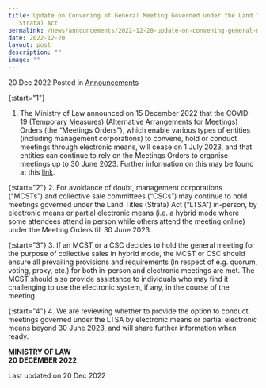 ```yaml
---
title: Update on Convening of General Meeting Governed under the Land Titles
  (Strata) Act
permalink: /news/announcements/2022-12-20-update-on-convening-general-meeting-governed-under-ltsa/
date: 2022-12-20
layout: post
description: ""
image: ""
---
```

20 Dec 2022 Posted in [Announcements](/news/announcements)

{:start="1"}
1. The Ministry of Law announced on 15 December 2022 that the COVID-19 (Temporary Measures) (Alternative Arrangements for Meetings) Orders (the “Meetings Orders”), which enable various types of entities (including management corporations) to convene, hold or conduct meetings through electronic means, will cease on 1 July 2023, and that entities can continue to rely on the Meetings Orders to organise meetings up to 30 June 2023. Further information on this may be found at this <a href="https://www.mlaw.gov.sg/news/press-releases/cessation-alternative-arrangements-for-meetings-1jul2023" target="new">link</a>.

{:start="2"}
2. For avoidance of doubt, management corporations (“MCSTs”) and collective sale committees (“CSCs”) may continue to hold meetings governed under the Land Titles (Strata) Act (“LTSA”) in-person, by electronic means or partial electronic means (i.e. a hybrid mode where some attendees attend in person while others attend the meeting online) under the Meeting Orders till 30 June 2023.

{:start="3"}
3. If an MCST or a CSC decides to hold the general meeting for the purpose of collective sales in hybrid mode, the MCST or CSC should ensure all prevailing provisions and requirements (in respect of e.g. quorum, voting, proxy, etc.) for both in-person and electronic meetings are met. The MCST should also provide assistance to individuals who may find it challenging to use the electronic system, if any, in the course of the meeting.

{:start="4"}
4. We are reviewing whether to provide the option to conduct meetings governed under the LTSA by electronic means or partial electronic means beyond 30 June 2023, and will share further information when ready.

**MINISTRY OF LAW**
<br>**20 DECEMBER 2022**

<p class="right-side-updated">Last updated on 20 Dec 2022</p>